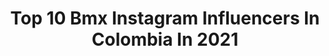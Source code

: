 ---
title: Top 10 Bmx Instagram Influencers In Colombia In 2021
description: >-
  Find top bmx Instagram influencers in Colombia in 2021. Most popular hashtags: #bmx #bmxlife #bmxfreestyle #tbt.
platform: Instagram
hits: 20
text_top: Identify the best Instagram accounts on inBeat.
text_bottom: inBeat aggregates 20 Instagram influencers like this in Colombia for you to connect with.
profiles:
  - username: "hellendelaossa12"
    fullname: >-
      Hellennn🚲✈
    bio: >-
      BMX 📍 Sincelejo🇨🇴. Pertenezco al club @adiccionbmx y, mi team es @housebmx 🚲❤
    location: "Colombia"
    followers: 3037
    engagement: 2255
    commentsToLikes: 0.080010
    id: ck8t40fcx54lg0j78q57wamjx
    verified: false
    hashtags: "#gcruz, #bmxfamily, #bmx, #bmxstreet"
  - username: "agu.aka.te"
    fullname: >-
      Agustin Muñoz
    bio: >-
      🇦🇷 bmx 🇪🇨 @tuchxlife 🕹 @eightiesbikeco 🚲
    location: "Colombia"
    followers: 3358
    engagement: 1845
    commentsToLikes: 0.050596
    id: ck5q9f4mnat2w0i11jg78u935
    verified: false
    hashtags: "#primobmx, #quito, #bmxstreet, #undergbmx"
  - username: "lizsurley_bmx_18"
    fullname: >-
      L I C H U🇨🇴
    bio: >-
      ⚡️ C O L - B U G A 🇨🇴 17 yo Red Bull Athlete @redbull gives you wings❤️ Fb: Lizsurley Villegas Serna 🗺️🍦🚲🍫🏋️✈️🎵💯 @bmx_queensaray sister
    location: "Colombia"
    followers: 9986
    engagement: 784
    commentsToLikes: 0.029058
    id: ck0w0dybvdpi00i19hbxwfkfv
    verified: false
    hashtags: "#bmxgirls, #bmxgirl, #tedaalas, #bmx"
  - username: "robinmezabmx"
    fullname: >-
      Robin Meza 🇨🇴
    bio: >-
      BMX 🚲 👀 @indermedellin | @sigloxtrainingwear | @rhinoproteccionbucal | @proyecto111 | @r2protect | @saetas_valientes | @ridersclubdebmx
    location: "Colombia"
    followers: 3041
    engagement: 1722
    commentsToLikes: 0.076381
    id: ck6ue4eqjors20j713va7jv7l
    verified: false
    hashtags: "#rider, #bmxfreestyle, #bmx, #ride"
  - username: "luisrinconbmx"
    fullname: >-
      Luis Rincon Reyes
    bio: >-
      Rider Profesional BMX Freestyle Bogota - Colombia 🇨🇴 trip : 🇪🇨🇵🇪🇹🇷🇫🇷🇪🇸🇭🇲 @luisrincondkt wtsp : +61 452 216 176
    location: "Colombia"
    followers: 2809
    engagement: 1718
    commentsToLikes: 0.042089
    id: ck6ue4fvyorzi0j71p8rzdk1c
    verified: false
    hashtags: "#fiseworld, #bicicleta, #covid, #bmx"
  - username: "bmx_queensaray"
    fullname: >-
      .WENCHY.
    bio: >-
      Bmx Freestyle 🇨🇴COL 17yo @redbullcol @energymacondicionamiento @artlabccp @sand_shoes11 @ingeniocarmelita @piratebmx @middentalcol @shieldprotectives
    location: "Colombia"
    followers: 8945
    engagement: 694
    commentsToLikes: 0.025619
    id: ck5cezg26m0ug0i11y69nds2a
    verified: false
    hashtags: "#love, #bowl, #bmx, #bmxfreestyle"
  - username: "andreaescobarbmx"
    fullname: >-
      Andrea Escobar Yepes
    bio: >-
      -Corredora de BMX- Viviendo mi propio sueño 🔥A FUEGO🔥 #127🚲 ☞ 23🇨🇴🚀🎵 📍Medellín, Colombia
    location: "Colombia"
    followers: 32665
    engagement: 352
    commentsToLikes: 0.024329
    id: ck0w69v9g7k550i190ulx6oau
    verified: false
    hashtags: "#answerarmy, #fuerza, #bikecheck, #sidekicktool"
  - username: "tincastro19"
    fullname: >-
      TIN
    bio: >-
      • Alto rendimiento para tu vida • Speaker Motivacional • Deportista Olímpico y Campeón Mundial de BMX • Finalista Desafío SH • Contrataciones 👇🏼
    location: "Colombia"
    followers: 388608
    engagement: 70
    commentsToLikes: 0.012862
    id: ck5cg5vh8o7qk0i11yq1nz6yg
    verified: true
    hashtags: "#tbt, #pwrparatodos, #pwronline, #movimiento"
  - username: "mutantybikeco"
    fullname: >-
      MUTANTY BIKE CO ®
    bio: >-
      Diseño e innovación constante por el BMX . 🔽🔽🔽COMPRA ONLINE AQUÍ🔽🔽🔽
    location: "Colombia"
    followers: 17842
    engagement: 370
    commentsToLikes: 0.020824
    id: ck5ceziysm10l0i11u59pq75b
    verified: false
    hashtags: "#bmx, #bike, #trip, #jimmy"
  - username: "okendobmx"
    fullname: >-
      Carlos Oquendo
    bio: >-
      BMX Olympic medalist Bike travelPads store 👉 💥@okendoshop💥 Father of Luciana, Emmanuel, Jerónimo and married wt @manu_zuluaga #papasdealtorendimiento
    location: "Colombia"
    followers: 51312
    engagement: 135
    commentsToLikes: 0.023029
    id: ck5pwqmkho3t20i11ykuih4sk
    verified: true
    hashtags: "#papasdealtorendimiento, #quedateencasa, #1haceladiferencia, #tbt"
---